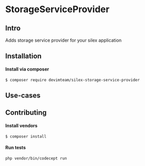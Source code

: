 # StorageServiceProvider

## Intro

Adds storage service provider for your silex application

## Installation

#### Install via composer

```
$ composer require devimteam/silex-storage-service-provider
```

## Use-cases

## Contributing

#### Install vendors

```
$ composer install
```

#### Run tests

```
php vendor/bin/codecept run
```